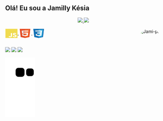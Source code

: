 ## Olá! Eu sou a Jamilly Késia

<div align="center">
  <a href="https://github.com/JamillyKesia">
  <img width="48%" src="https://github-readme-stats.vercel.app/api?username=JamillyKesia&show_icons=true&theme=radical&include_all_commits=true&count_private=true"/>
  <img width="48%" src="https://github-readme-stats.vercel.app/api/top-langs/?username=JamillyKesia&layout=compact&langs_count=7&theme=radical"/>
</div>

<div style="display: inline_block"><br>
  <img align="center" alt="Jami-Js" height="30" width="40" src="https://raw.githubusercontent.com/devicons/devicon/master/icons/javascript/javascript-plain.svg">
  <img align="center" alt="Jami-Ts" height="30" width="40"  src="https://raw.githubusercontent.com/devicons/devicon/master/icons/html5/html5-original.svg">
  <img align="center" alt="Jami-CSS" height="30" width="40" src="https://raw.githubusercontent.com/devicons/devicon/master/icons/css3/css3-original.svg">
   <img align="right" alt="Jami-pic" height="150" style="border-radius:50px;" src="https://lh3.googleusercontent.com/pw/AM-JKLWWNAqoMGhCwgdEZdpGN34qx9CCQClvyevfFzo2KXO8jbIzOqAXLEx86PhcPutf9IaWTPKbsJT_sDPLZwfheTXfOpnu3NJDN1lc6ZJdnaRaXGqnfFHb05Decw_TCGJ4Ca_1gCDqr-q-q_RJiOMpaIV0=s600-no?authuser=0">
</div>
  
  ##
  
  <div>
  <a href = "mailto:jamillyksiai@gmail.com"><img src="https://img.shields.io/badge/-Gmail-%23333?style=for-the-badge&logo=gmail&logoColor=white" target="_blank"></a>
  <a href="https://www.linkedin.com/in/jamilly-kesia/" target="_blank"><img src="https://img.shields.io/badge/-LinkedIn-%230077B5?style=for-the-badge&logo=linkedin&logoColor=white" target="_blank"></a>
    <a href="https://www.instagram.com/jamillyksia/" target="_blank"><img src="https://img.shields.io/badge/-Instagram-%23E4405F?style=for-the-badge&logo=instagram&logoColor=white" target="_blank"></a>
 
  ![Snake animation](https://github.com/JamillyKesia/JamillyKesia/blob/output/github-contribution-grid-snake.svg)
 
</div>
